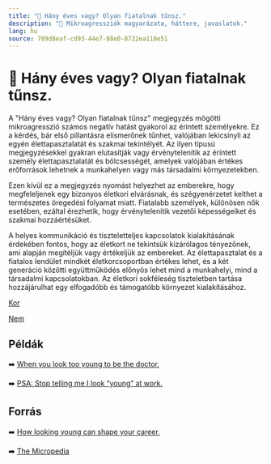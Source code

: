 ```yaml
---
title: "🚫 Hány éves vagy? Olyan fiatalnak tűnsz."
description: "🚫 Mikroagressziók magyarázata, háttere, javaslatok."
lang: hu
source: 709d8eaf-cd93-44e7-88e0-8722ea110e51
---
```


<div class="wiki-content agression-title">

# 🚫 Hány éves vagy? Olyan fiatalnak tűnsz.

A "Hány éves vagy? Olyan fiatalnak tűnsz" megjegyzés mögötti mikroagresszió számos negatív hatást gyakorol az érintett személyekre. Ez a kérdés, bár első pillantásra elismerőnek tűnhet, valójában lekicsinyli az egyén élettapasztalatát és szakmai tekintélyét. Az ilyen típusú megjegyzésekkel gyakran elutasítják vagy érvénytelenítik az érintett személy élettapasztalatát és bölcsességét, amelyek valójában értékes erőforrások lehetnek a munkahelyen vagy más társadalmi környezetekben.

Ezen kívül ez a megjegyzés nyomást helyezhet az emberekre, hogy megfeleljenek egy bizonyos életkori elvárásnak, és szégyenérzetet kelthet a természetes öregedési folyamat miatt. Fiatalabb személyek, különösen nők esetében, ezáltal érezhetik, hogy érvénytelenítik vezetői képességeiket és szakmai hozzáértésüket.

A helyes kommunikáció és tiszteletteljes kapcsolatok kialakításának érdekében fontos, hogy az életkort ne tekintsük kizárólagos tényezőnek, ami alapján megítéljük vagy értékeljük az embereket. Az élettapasztalat és a fiatalos lendület mindkét életkorcsoportban értékes lehet, és a két generáció közötti együttműködés előnyös lehet mind a munkahelyi, mind a társadalmi kapcsolatokban. Az életkori sokféleség tiszteletben tartása hozzájárulhat egy elfogadóbb és támogatóbb környezet kialakításához.


<div class="categories">

[Kor](/#/entry?id=kor)

[Nem](/#/entry?id=nem)

</div>

## Példák

➡️ [When you look too young to be the doctor.](https://journals.lww.com/em-news/fulltext/2016/09000/careerealism__when_you_look_too_young_to_be_the.20.aspx )

➡️ [PSA: Stop telling me I look “young” at work.](https://thefinancialdiet.com/psa-stop-telling-me-i-look-young-at-work/ )

## Forrás

➡️ [How looking young can shape your career.](https://www.bbc.com/worklife/article/20210503-how-looking-young-can-shape-your-career)

➡️ [The Micropedia](https://www.themicropedia.org/)


</div>